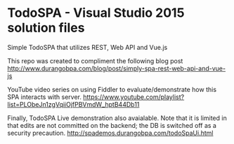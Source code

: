 # TodoSPA - Visual Studio 2015 solution files
Simple TodoSPA that utilizes REST, Web API and Vue.js

This repo was created to compliment the following blog post
http://www.durangobpa.com/blog/post/simply-spa-rest-web-api-and-vue-js

YouTube video series on using Fiddler to evaluate/demonstrate how this SPA interacts with server.
https://www.youtube.com/playlist?list=PLObeJn1zgVqiiOjfPBVmdW_hptB44Db11

Finally, TodoSPA Live demonstration also avaialable. Note that it is limited in that edits are not committed on the backend; the DB is switched off as a security precaution.
http://spademos.durangobpa.com/todoSpaUi.html
